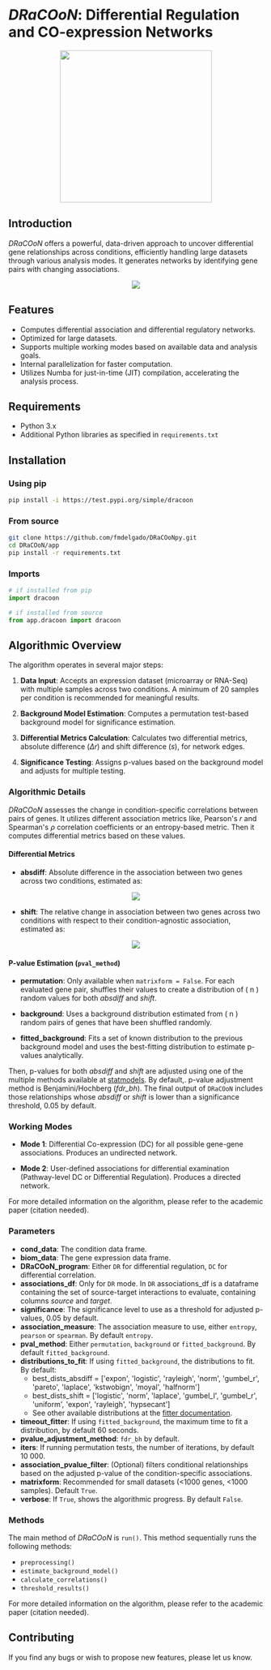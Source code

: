 # _DRaCOoN_: Differential Regulation and CO-expression Networks
<p align="center">
  <img src="https://github.com/fmdelgado/DRACOONpy/raw/master/img/dracoon_logo.png" width="300"/>
</p>

## Introduction
_DRaCOoN_ offers a powerful, data-driven approach to uncover differential gene relationships across conditions, efficiently handling large datasets through various analysis modes. It generates networks by identifying gene pairs with changing associations.




<p align="center">
  <img src="https://github.com/fmdelgado/DRACOONpy/blob/master/img/graphical_abstract.jpg?raw=true" />
</p>

## Features

- Computes differential association and differential regulatory networks.
- Optimized for large datasets.
- Supports multiple working modes based on available data and analysis goals.
- Internal parallelization for faster computation.
- Utilizes Numba for just-in-time (JIT) compilation, accelerating the analysis process.

## Requirements

- Python 3.x
- Additional Python libraries as specified in `requirements.txt`

## Installation

### Using pip
```bash
pip install -i https://test.pypi.org/simple/dracoon
```

### From source

```bash
git clone https://github.com/fmdelgado/DRaCOoNpy.git
cd DRaCOoN/app
pip install -r requirements.txt
```

### Imports

```python
# if installed from pip
import dracoon

# if installed from source
from app.dracoon import dracoon
```

## Algorithmic Overview

The algorithm operates in several major steps:

1. **Data Input**: Accepts an expression dataset (microarray or RNA-Seq) with multiple samples across two conditions. A minimum of 20 samples per condition is recommended for meaningful results.
  
2. **Background Model Estimation**: Computes a permutation test-based background model for significance estimation.

3. **Differential Metrics Calculation**: Calculates two differential metrics, absolute difference \(_Δr_\) and shift difference \(_s_\), for network edges.

4. **Significance Testing**: Assigns p-values based on the background model and adjusts for multiple testing.


### Algorithmic Details

_DRaCOoN_ assesses the change in condition-specific correlations between pairs of genes. It utilizes different association metrics like, Pearson's _r_ and Spearman's _ρ_ correlation coefficients or an entropy-based metric. 
Then it computes differential metrics based on these values.

#### Differential Metrics
- **absdiff**: Absolute difference in the association between two genes across two conditions, estimated as:
 <p align="center">
<img src="https://latex.codecogs.com/svg.image?{\color{Gray}\Delta&space;r(absdiff)=|r_{A}-r_{B}|}"/>
</p>

- **shift**: The relative change in association between two genes across two conditions with respect to their condition-agnostic association, estimated as:
 <p align="center">
<img src="https://latex.codecogs.com/svg.image?{\color{Gray}s(shift)=\frac{r_{A}&plus;r_{B}}{2}-r"/>
</p>

#### P-value Estimation (`pval_method`)

- **permutation**: Only available when `matrixform = False`. For each evaluated gene pair, shuffles their values to create a distribution of \( n \) random values for both _absdiff_ and _shift_.

- **background**: Uses a background distribution estimated from \( n \) random pairs of genes that have been shuffled randomly.

- **fitted_background**: Fits a set of known distribution to the previous background model and uses the best-fitting distribution to estimate p-values analytically.

Then, p-values for both _absdiff_ and _shift_ are adjusted using one of the multiple methods available at [statmodels](https://www.statsmodels.org/dev/generated/statsmodels.stats.multitest.multipletests.html). By default,. p-value adjustment method is Benjamini/Hochberg (_fdr_bh_).
The final output of `DRaCOoN` includes those relationships whose  _absdiff_ or _shift_ is lower than a significance threshold, 0.05 by default.


### Working Modes

- **Mode 1**: Differential Co-expression (DC) for all possible gene-gene associations. Produces an undirected network.
  
- **Mode 2**: User-defined associations for differential examination (Pathway-level DC or Differential Regulation). Produces a directed network.

For more detailed information on the algorithm, please refer to the academic paper (citation needed).

### Parameters

- **cond_data**: The condition data frame.
- **biom_data**: The gene expression data frame.
- **DRaCOoN_program**: Either `DR` for differential regulation, `DC` for differential correlation.
- **associations_df**: Only for `DR` mode. In `DR` associations_df is a dataframe containing the set of source-target interactions to evaluate, containing columns _source_ and _target_. 
- **significance**: The significance level to use as a threshold for adjusted p-values, 0.05 by default.
- **association_measure**: The association measure to use, either `entropy`, `pearson` or `spearman`. By default `entropy`.
- **pval_method**: Either `permutation`, `background` or `fitted_background`. By default `fitted_background`.
- **distributions_to_fit**: If using `fitted_background`, the distributions to fit. By default:
  - best_dists_absdiff = ['expon', 'logistic', 'rayleigh', 'norm', 'gumbel_r', 'pareto', 'laplace', 'kstwobign',
                                    'moyal', 'halfnorm']
  - best_dists_shift = ['logistic', 'norm', 'laplace', 'gumbel_l', 'gumbel_r', 'uniform', 'expon', 'rayleigh',
                                  'hypsecant']
  - See other available distributions at the [fitter documentation](https://fitter.readthedocs.io/en/latest/faqs.html#what-are-the-distributions-available).
- **timeout_fitter**: If using `fitted_background`, the maximum time to fit a distribution, by default 60 seconds.
- **pvalue_adjustment_method**: `fdr_bh` by default.
- **iters**: If running permutation tests, the number of iterations, by default 10 000.
- **association_pvalue_filter**: (Optional) filters conditional relationships based on the adjusted p-value of the condition-specific associations.
- **matrixform**: Recommended for small datasets (<1000 genes, <1000 samples). Default `True`.
- **verbose**: If `True`, shows the algorithmic progress. By default `False`.

### Methods

The main method of _DRaCOoN_ is `run()`. This method sequentially runs the following methods:

- `preprocessing()`
- `estimate_background_model()`
- `calculate_correlations()`
- `threshold_results()`

For more detailed information on the algorithm, please refer to the academic paper (citation needed).

## Contributing

If you find any bugs or wish to propose new features, please let us know.

